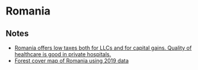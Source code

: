# Romania

## Notes

- [Romania offers low taxes both for LLCs and for capital gains. Quality of healthcare is good in private hospitals.](https://www.reddit.com/r/EuropeFIRE/comments/z1mcov/best_european_country_for_fire_optimizing_for_low/)
- [Forest cover map of Romania using 2019 data](https://twitter.com/researchremora/status/1626381839932727296)
